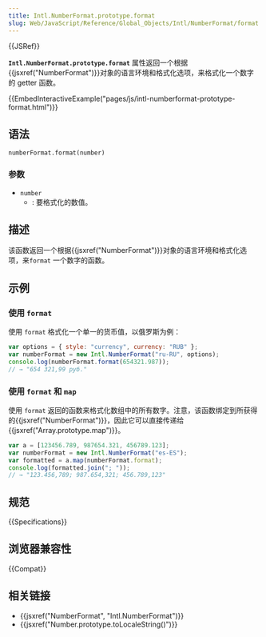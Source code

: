```yaml
---
title: Intl.NumberFormat.prototype.format
slug: Web/JavaScript/Reference/Global_Objects/Intl/NumberFormat/format
---
```


{{JSRef}}

**`Intl.NumberFormat.prototype.format`** 属性返回一个根据{{jsxref("NumberFormat")}}对象的语言环境和格式化选项，来格式化一个数字的 getter 函数。

{{EmbedInteractiveExample("pages/js/intl-numberformat-prototype-format.html")}}

## 语法

```plain
numberFormat.format(number)
```

### 参数

- `number`
  - : 要格式化的数值。

## 描述

该函数返回一个根据{{jsxref("NumberFormat")}}对象的语言环境和格式化选项，来`format` 一个数字的函数。

## 示例

### 使用 `format`

使用 `format` 格式化一个单一的货币值，以俄罗斯为例：

```js
var options = { style: "currency", currency: "RUB" };
var numberFormat = new Intl.NumberFormat("ru-RU", options);
console.log(numberFormat.format(654321.987));
// → "654 321,99 руб."
```

### 使用 `format` 和 `map`

使用 `format` 返回的函数来格式化数组中的所有数字。注意，该函数绑定到所获得的{{jsxref("NumberFormat")}}，因此它可以直接传递给{{jsxref("Array.prototype.map")}}。

```js
var a = [123456.789, 987654.321, 456789.123];
var numberFormat = new Intl.NumberFormat("es-ES");
var formatted = a.map(numberFormat.format);
console.log(formatted.join("; "));
// → "123.456,789; 987.654,321; 456.789,123"
```

## 规范

{{Specifications}}

## 浏览器兼容性

{{Compat}}

## 相关链接

- {{jsxref("NumberFormat", "Intl.NumberFormat")}}
- {{jsxref("Number.prototype.toLocaleString()")}}
